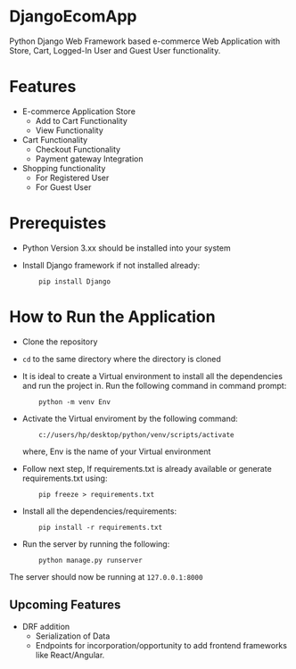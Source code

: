 # DjangoEcomApp
Python Django Web Framework based e-commerce Web Application with Store, Cart, Logged-In User and Guest User functionality.

# Features
- E-commerce Application Store
    - Add to Cart Functionality 
    - View Functionality
- Cart Functionality
    - Checkout Functionality
    - Payment gateway Integration
- Shopping functionality 
    - For Registered User
    - For Guest User

# Prerequistes
- Python Version 3.xx should be installed into your system
- Install Django framework if not installed already:

          pip install Django

# How to Run the Application
-  Clone the repository
-  `cd` to the same directory where the directory is cloned
-  It is ideal to create a Virtual environment to install all the dependencies and run the project in. Run the following command in command prompt:
      
           python -m venv Env

-  Activate the Virtual enviroment by the following command:
      
           c://users/hp/desktop/python/venv/scripts/activate
     
   where, Env is the name of your Virtual environment
- Follow next step, If requirements.txt is already available or generate requirements.txt using:
      
          pip freeze > requirements.txt
          
- Install all the dependencies/requirements:

          pip install -r requirements.txt
          
- Run the server by running the following:
          
          python manage.py runserver

The server should now be running at `127.0.0.1:8000`

## Upcoming Features
- DRF addition
     - Serialization of Data
     - Endpoints for incorporation/opportunity to add frontend frameworks like React/Angular.
